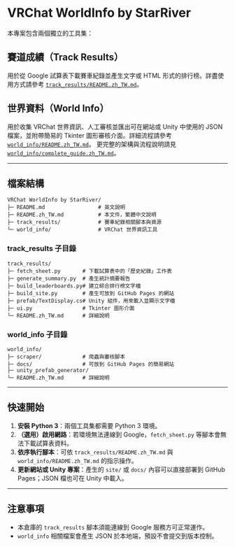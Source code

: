# VRChat WorldInfo by StarRiver

本專案包含兩個獨立的工具集：

## 賽道成績（Track Results）
用於從 Google 試算表下載賽車紀錄並產生文字或 HTML 形式的排行榜。詳盡使用方式請參考 [`track_results/README.zh_TW.md`](track_results/README.zh_TW.md)。

## 世界資料（World Info）
用於收集 VRChat 世界資訊、人工審核並匯出可在網站或 Unity 中使用的 JSON 檔案，並附帶簡易的 Tkinter 圖形審核介面。詳細流程請參考 [`world_info/README.zh_TW.md`](world_info/README.zh_TW.md)。
更完整的架構與流程說明請見
[`world_info/complete_guide.zh_TW.md`](world_info/complete_guide.zh_TW.md)。

---

## 檔案結構

```
VRChat WorldInfo by StarRiver/
├─ README.md                 # 英文說明
├─ README.zh_TW.md           # 本文件，繁體中文說明
├─ track_results/            # 賽車紀錄相關腳本與資源
└─ world_info/               # VRChat 世界資訊工具
```

### track_results 子目錄

```
track_results/
├─ fetch_sheet.py       # 下載試算表中的「歷史紀錄」工作表
├─ generate_summary.py  # 產生統計摘要報告
├─ build_leaderboards.py# 建立綜合排行榜文字檔
├─ build_site.py        # 產生可放到 GitHub Pages 的網站
├─ prefab/TextDisplay.cs# Unity 組件，用來載入並顯示文字檔
├─ ui.py                # Tkinter 圖形介面
└─ README.zh_TW.md      # 詳細說明
```

### world_info 子目錄

```
world_info/
├─ scraper/             # 爬蟲與審核腳本
├─ docs/                # 可放到 GitHub Pages 的簡易網站
├─ unity_prefab_generator/
└─ README.zh_TW.md      # 詳細說明
```

---

## 快速開始

1. **安裝 Python 3**：兩個工具集都需要 Python 3 環境。
2. **（選用）啟用網路**：若環境無法連線到 Google，`fetch_sheet.py` 等腳本會無法下載試算表資料。
3. **依序執行腳本**：可依 `track_results/README.zh_TW.md` 與 `world_info/README.zh_TW.md` 的指示操作。
4. **更新網站或 Unity 專案**：產生的 `site/` 或 `docs/` 內容可以直接部署到 GitHub Pages；JSON 檔也可在 Unity 中載入。

---

## 注意事項

- 本倉庫的 `track_results` 腳本須能連線到 Google 服務方可正常運作。
- `world_info` 相關檔案會產生 JSON 於本地端，預設不會提交到版本控制。

